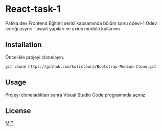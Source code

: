 # React-task-1
Patika.dev Frontend Eğitimi serisi kapsamında bölüm sonu ödevi-1
Ödev içeriği async - await yapıları ve axios modülü kullanımı


## Installation
Öncelikle projeyi clonelayın.
````
git clone https://github.com/kolistawra/Bootstrap-Medium-Clone.git
````

## Usage
Projeyi cloneladıktan sonra Visual Studio Code programında açınız.

## License
[MIT](https://choosealicense.com/licenses/mit)